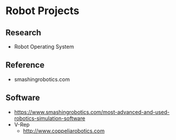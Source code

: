 Robot Projects
==============

Research
--------
* Robot Operating System

Reference
---------
* smashingrobotics.com

Software
--------
* https://www.smashingrobotics.com/most-advanced-and-used-robotics-simulation-software
* V-Rep
  * http://www.coppeliarobotics.com
